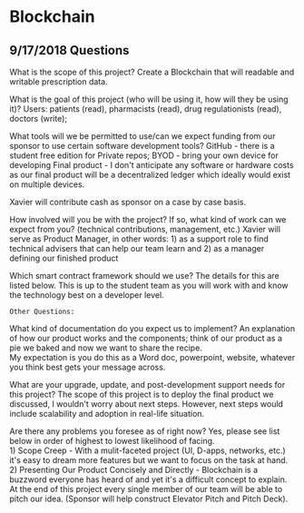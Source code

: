 # Blockchain

## 9/17/2018 Questions

What is the scope of this project?
Create a Blockchain that will readable and writable prescription data.

What is the goal of this project (who will be using it, how will they be using it)?
Users: patients (read), pharmacists (read), drug regulationists (read), doctors (write); 

What tools will we be permitted to use/can we expect funding from our sponsor to use certain software development tools?
GitHub - there is a student free edition for Private repos;
BYOD - bring your own device for developing
Final product - I don't anticipate any software or hardware costs as our final product will be a decentralized ledger which ideally would exist on multiple devices.  

Xavier will contribute cash as sponsor on a case by case basis.  

How involved will you be with the project? If so, what kind of work can we expect from you? (technical contributions, management, etc.)
Xavier will serve as Product Manager, in other words:
	1) as a support role to find technical advisers that can help our team learn and
	2) as a manager defining our finished product

Which smart contract framework should we use? The details for this are listed below.
This is up to the student team as you will work with and know the technology best on a developer level.  

	Other Questions:
What kind of documentation do you expect us to implement?
An explanation of how our product works and the components; think of our product as a pie we baked and now we want to share the recipe.  
My expectation is you do this as a Word doc, powerpoint, website, whatever you think best gets your message across.  

What are your upgrade, update, and post-development support needs for this project?
The scope of this project is to deploy the final product we discussed, I wouldn't worry about next steps.  However, next steps would include scalability and adoption in real-life situation.  

Are there any problems you foresee as of right now?
Yes, please see list below in order of highest to lowest likelihood of facing.  
	1) Scope Creep - With a mulit-faceted project (UI, D-apps, networks, etc.) it's easy to dream more features but we want to focus on the task at hand.  
	2) Presenting Our Product Concisely and Directly - Blockchain is a buzzword everyone has heard of and yet it's a difficult concept to explain.  At the end of this project every single member of our team will be able to pitch our idea.  (Sponsor will help construct Elevator Pitch and Pitch Deck).  
